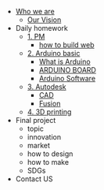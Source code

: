<!-- 侧边栏 docs/_sidebar.md -->

- [Who we are](AboutUs/TeamIntro.md)
   - [Our Vision](AboutUS/Vision.md)
- Daily homework
   - [1. PM]()
     - [how to build web](https://www.nexmaker.com/doc/1projectmanage/webmethod.html)
   - [2. Arduino basic](https://www.arduino.cc/)
     - [ What is Arduino ](https://www.arduino.cc/en/Guide/Introduction/)
     - [ARDUINO BOARD]()
     - [Arduino Software]()
   - [3. Autodesk]()
     - [CAD](Cad/IntroductionofCad.md)
     - [Fusion](Fusion/Fusion.md)
   - [4. 3D printing]()
- Final project
   - topic 
   - innovation
   - market
   - how to design 
   - how to make
   - SDGs
- Contact US  